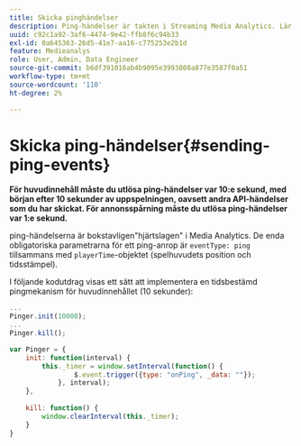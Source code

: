 ```yaml
---
title: Skicka pinghändelser
description: Ping-händelser är takten i Streaming Media Analytics. Lär dig hur du skickar en tidsbestämd ping för huvudinnehåll eller annonsspårning.
uuid: c92c1a92-3af6-4474-9e42-ffb8f6c94b33
exl-id: 0a645363-26d5-41e7-aa16-c775253e2b1d
feature: Medieanalys
role: User, Admin, Data Engineer
source-git-commit: b6df391016ab4b9095e3993808a877e3587f0a51
workflow-type: tm+mt
source-wordcount: '110'
ht-degree: 2%

---
```


# Skicka ping-händelser{#sending-ping-events}

**För huvudinnehåll måste du utlösa ping-händelser var 10:e sekund, med början efter 10 sekunder av uppspelningen, oavsett andra API-händelser som du har skickat. För annonsspårning måste du utlösa ping-händelser var 1:e sekund.**

ping-händelserna är bokstavligen&quot;hjärtslagen&quot; i Media Analytics. De enda obligatoriska parametrarna för ett ping-anrop är `eventType: ping` tillsammans med `playerTime`-objektet (spelhuvudets position och tidsstämpel).

I följande kodutdrag visas ett sätt att implementera en tidsbestämd pingmekanism för huvudinnehållet (10 sekunder):

```js
... 
Pinger.init(10000); 
... 
Pinger.kill();

var Pinger = { 
    init: function(interval) { 
        this._timer = window.setInterval(function() { 
                $.event.trigger({type: "onPing", _data: ""}); 
            }, interval); 
    }, 
     
    kill: function() { 
        window.clearInterval(this._timer); 
    } 
}
```
